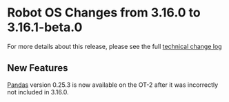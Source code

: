 # Robot OS Changes from 3.16.0 to 3.16.1-beta.0

For more details about this release, please see the full [technical change log][changelog]

[changelog]: https://github.com/Opentrons/opentrons/blob/edge/CHANGELOG.md

## New Features

[Pandas](https://pandas.pydata.org/) version 0.25.3 is now available on the OT-2
after it was incorrectly not included in 3.16.0.

